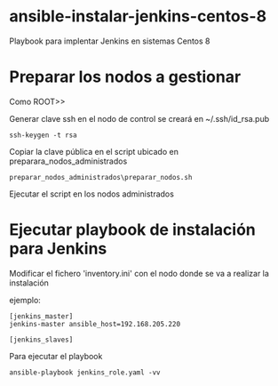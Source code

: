 # ansible-instalar-jenkins-centos-8
Playbook para implentar Jenkins en sistemas Centos 8

# Preparar los nodos a gestionar

Como ROOT>>

Generar clave ssh en el nodo de control se creará en ~/.ssh/id_rsa.pub

`ssh-keygen -t rsa`

Copiar la clave pública en el script ubicado en preparara_nodos_administrados

`preparar_nodos_administrados\preparar_nodos.sh`

Ejecutar el script en los nodos administrados

# Ejecutar playbook de instalación para Jenkins
Modificar el fichero 'inventory.ini' con el nodo donde se va a realizar la instalación

ejemplo:

```
[jenkins_master]
jenkins-master ansible_host=192.168.205.220

[jenkins_slaves]

```

Para ejecutar el playbook

`ansible-playbook jenkins_role.yaml -vv`